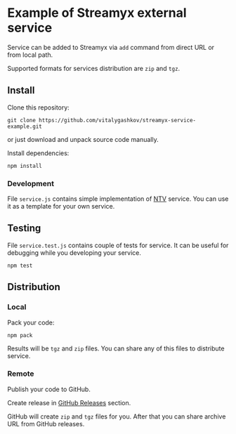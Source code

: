 # Example of Streamyx external service

Service can be added to Streamyx via `add` command from direct URL or from local path.

Supported formats for services distribution are `zip` and `tgz`.

## Install

Clone this repository:

```shell
git clone https://github.com/vitalygashkov/streamyx-service-example.git
```

or just download and unpack source code manually.

Install dependencies:

```shell
npm install
```

### Development

File `service.js` contains simple implementation of [NTV](https://www.ntv.ru/) service. You can use it as a template for your own service.

## Testing

File `service.test.js` contains couple of tests for service. It can be useful for debugging while you developing your service.

```shell
npm test
```

## Distribution

### Local

Pack your code:

```shell
npm pack
```

Results will be `tgz` and `zip` files. You can share any of this files to distribute service.

### Remote

Publish your code to GitHub.

Create release in [GitHub Releases](https://github.com/vitalygashkov/streamyx-service-example/releases) section.

GitHub will create `zip` and `tgz` files for you. After that you can share archive URL from GitHub releases.
